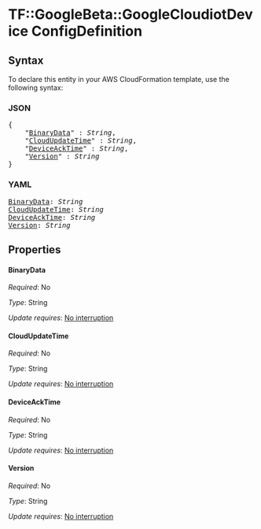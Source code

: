 # TF::GoogleBeta::GoogleCloudiotDevice ConfigDefinition

## Syntax

To declare this entity in your AWS CloudFormation template, use the following syntax:

### JSON

<pre>
{
    "<a href="#binarydata" title="BinaryData">BinaryData</a>" : <i>String</i>,
    "<a href="#cloudupdatetime" title="CloudUpdateTime">CloudUpdateTime</a>" : <i>String</i>,
    "<a href="#deviceacktime" title="DeviceAckTime">DeviceAckTime</a>" : <i>String</i>,
    "<a href="#version" title="Version">Version</a>" : <i>String</i>
}
</pre>

### YAML

<pre>
<a href="#binarydata" title="BinaryData">BinaryData</a>: <i>String</i>
<a href="#cloudupdatetime" title="CloudUpdateTime">CloudUpdateTime</a>: <i>String</i>
<a href="#deviceacktime" title="DeviceAckTime">DeviceAckTime</a>: <i>String</i>
<a href="#version" title="Version">Version</a>: <i>String</i>
</pre>

## Properties

#### BinaryData

_Required_: No

_Type_: String

_Update requires_: [No interruption](https://docs.aws.amazon.com/AWSCloudFormation/latest/UserGuide/using-cfn-updating-stacks-update-behaviors.html#update-no-interrupt)

#### CloudUpdateTime

_Required_: No

_Type_: String

_Update requires_: [No interruption](https://docs.aws.amazon.com/AWSCloudFormation/latest/UserGuide/using-cfn-updating-stacks-update-behaviors.html#update-no-interrupt)

#### DeviceAckTime

_Required_: No

_Type_: String

_Update requires_: [No interruption](https://docs.aws.amazon.com/AWSCloudFormation/latest/UserGuide/using-cfn-updating-stacks-update-behaviors.html#update-no-interrupt)

#### Version

_Required_: No

_Type_: String

_Update requires_: [No interruption](https://docs.aws.amazon.com/AWSCloudFormation/latest/UserGuide/using-cfn-updating-stacks-update-behaviors.html#update-no-interrupt)

